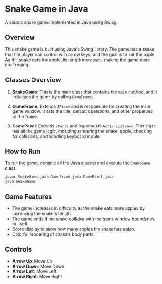 
# Snake Game in Java

A classic snake game implemented in Java using Swing.

## Overview

This snake game is built using Java's Swing library. The game has a snake that the player can control with arrow keys, and the goal is to eat the apple. As the snake eats the apple, its length increases, making the game more challenging.

## Classes Overview

1. **SnakeGame**: This is the main class that contains the `main` method, and it initializes the game by calling `GameFrame`.

2. **GameFrame**: Extends `JFrame` and is responsible for creating the main game window. It sets the title, default operations, and other properties of the frame.

3. **GamePanel**: Extends `JPanel` and implements `ActionListener`. This class has all the game logic, including rendering the snake, apple, checking for collisions, and handling keyboard inputs.

## How to Run

To run the game, compile all the Java classes and execute the `SnakeGame` class.

```bash
javac SnakeGame.java GameFrame.java GamePanel.java
java SnakeGame
```

## Game Features

- The game increases in difficulty as the snake eats more apples by increasing the snake's length.
- The game ends if the snake collides with the game window boundaries or itself.
- Score display to show how many apples the snake has eaten.
- Colorful rendering of snake's body parts.

## Controls

- **Arrow Up**: Move Up
- **Arrow Down**: Move Down
- **Arrow Left**: Move Left
- **Arrow Right**: Move Right



